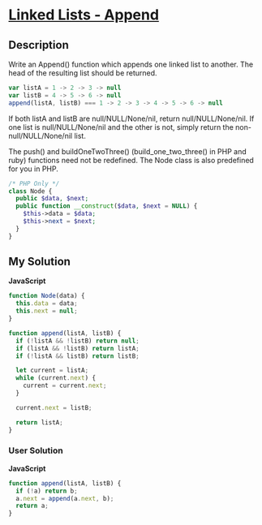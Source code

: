 # [Linked Lists - Append](https://www.codewars.com/kata/55d17ddd6d7868493e000074)

## Description

Write an Append() function which appends one linked list to another. The head of the resulting list should be returned.

```js
var listA = 1 -> 2 -> 3 -> null
var listB = 4 -> 5 -> 6 -> null
append(listA, listB) === 1 -> 2 -> 3 -> 4 -> 5 -> 6 -> null
```

If both listA and listB are null/NULL/None/nil, return null/NULL/None/nil. If one list is null/NULL/None/nil and the other is not, simply return the non-null/NULL/None/nil list.

The push() and buildOneTwoThree() (build_one_two_three() in PHP and ruby) functions need not be redefined. The Node class is also predefined for you in PHP.

```php
/* PHP Only */
class Node {
  public $data, $next;
  public function __construct($data, $next = NULL) {
    $this->data = $data;
    $this->next = $next;
  }
}
```

## My Solution

**JavaScript**

```js
function Node(data) {
  this.data = data;
  this.next = null;
}

function append(listA, listB) {
  if (!listA && !listB) return null;
  if (listA && !listB) return listA;
  if (!listA && listB) return listB;

  let current = listA;
  while (current.next) {
    current = current.next;
  }

  current.next = listB;

  return listA;
}
```

### User Solution

**JavaScript**

```js
function append(listA, listB) {
  if (!a) return b;
  a.next = append(a.next, b);
  return a;
}
```
